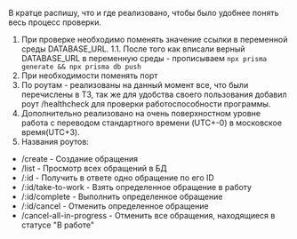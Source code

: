 В кратце распишу, что и где реализовано, чтобы было удобнее понять весь процесс проверки.

1. При проверке необходимо поменять значение ссылки в переменной среды DATABASE_URL.
1.1. После того как вписали верный DATABASE_URL в переменную среды - прописываем `npx prisma generate && npx prisma db push`
2. При необходимости поменять порт
3. По роутам - реализованы на данный момент все, что были перечислены в ТЗ, так же для удобства своего пользования добавил роут /healthcheck для проверки работоспособности программы.
4. Дополнительно реализовано на очень поверхностном уровне работа с переводом стандартного времени (UTC+-0) в московское время(UTC+3).
5. Названия роутов:
- /create - Создание обращения
- /list - Просмотр всех обращений в БД
- /:id - Получить в ответе одно обращение по его ID
- /:id/take-to-work - Взять определенное обращение в работу
- /:id/complete - Выполнить определенное обращение
- /:id/cancel - Отменить определенное обращение
- /cancel-all-in-progress - Отменить все обращения, находящиеся в статусе "В работе"
